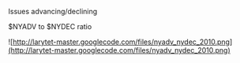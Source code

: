 Issues advancing/declining

$NYADV to $NYDEC ratio

![http://larytet-master.googlecode.com/files/nyadv_nydec_2010.png](http://larytet-master.googlecode.com/files/nyadv_nydec_2010.png)